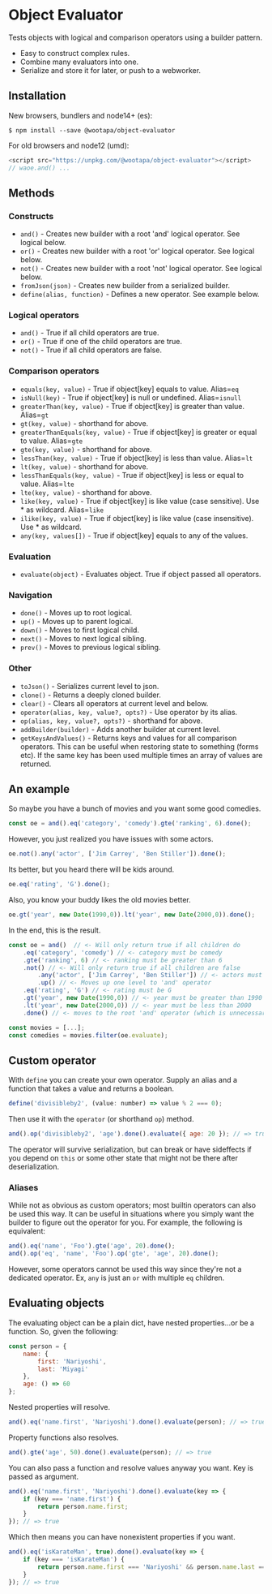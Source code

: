 # Object Evaluator
Tests objects with logical and comparison operators using a builder pattern.

- Easy to construct complex rules.
- Combine many evaluators into one.
- Serialize and store it for later, or push to a webworker.

## Installation

New browsers, bundlers and node14+ (es):
```shell
$ npm install --save @wootapa/object-evaluator
```

For old browsers and node12 (umd):
```javascript
<script src="https://unpkg.com/@wootapa/object-evaluator"></script>
// waoe.and() ...
```

## Methods

### Constructs
* `and()` - Creates new builder with a root 'and' logical operator. See logical below.
* `or()` - Creates new builder with a root 'or' logical operator. See logical below.
* `not()` - Creates new builder with a root 'not' logical operator. See logical below.
* `fromJson(json)` - Creates new builder from a serialized builder.
* `define(alias, function)` - Defines a new operator. See example below.

### Logical operators
* `and()` - True if all child operators are true.
* `or()` - True if one of the child operators are true.
* `not()` - True if all child operators are false.

### Comparison operators
* `equals(key, value)` - True if object[key] equals to value. Alias=```eq```
* `isNull(key)` - True if object[key] is null or undefined. Alias=```isnull```
* `greaterThan(key, value)` - True if object[key] is greater than value. Alias=```gt```
* `gt(key, value)` - shorthand for above.
* `greaterThanEquals(key, value)` - True if object[key] is greater or equal to value. Alias=```gte```
* `gte(key, value)` - shorthand for above.
* `lessThan(key, value)` - True if object[key] is less than value. Alias=```lt```
* `lt(key, value)` - shorthand for above.
* `lessThanEquals(key, value)` - True if object[key] is less or equal to value. Alias=```lte```
* `lte(key, value)` - shorthand for above.
* `like(key, value)` - True if object[key] is like value (case sensitive). Use * as wildcard. Alias=```like```
* `ilike(key, value)` - True if object[key] is like value (case insensitive). Use * as wildcard.
* `any(key, values[])` - True if object[key] equals to any of the values.

### Evaluation
* `evaluate(object)` - Evaluates object. True if object passed all operators.

### Navigation
* `done()` - Moves up to root logical.
* `up()` - Moves up to parent logical.
* `down()` - Moves to first logical child.
* `next()` - Moves to next logical sibling.
* `prev()` - Moves to previous logical sibling.

### Other
* `toJson()` - Serializes current level to json.
* `clone()` - Returns a deeply cloned builder.
* `clear()` - Clears all operators at current level and below.
* `operator(alias, key, value?, opts?)` - Use operator by its alias.
* `op(alias, key, value?, opts?)` - shorthand for above.
* `addBuilder(builder)` - Adds another builder at current level.
* `getKeysAndValues()` - Returns keys and values for all comparison operators. This can be useful when restoring state to something (forms etc). If the same key has been used multiple times an array of values are returned.


## An example
So maybe you have a bunch of movies and you want some good comedies.
```javascript
const oe = and().eq('category', 'comedy').gte('ranking', 6).done();
```
However, you just realized you have issues with some actors.
```javascript
oe.not().any('actor', ['Jim Carrey', 'Ben Stiller']).done();
```
Its better, but you heard there will be kids around.
```javascript
oe.eq('rating', 'G').done();
```
Also, you know your buddy likes the old movies better.
```javascript
oe.gt('year', new Date(1990,0)).lt('year', new Date(2000,0)).done();
```

In the end, this is the result.
```javascript
const oe = and()  // <- Will only return true if all children do
    .eq('category', 'comedy') // <- category must be comedy
    .gte('ranking', 6) // <- ranking must be greater than 6
    .not() // <- Will only return true if all children are false
        .any('actor', ['Jim Carrey', 'Ben Stiller']) // <- actors must not be these
        .up() // <- Moves up one level to 'and' operator
    .eq('rating', 'G') // <- rating must be G
    .gt('year', new Date(1990,0)) // <- year must be greater than 1990
    .lt('year', new Date(2000,0)) // <- year must be less than 2000
    .done() // <- moves to the root 'and' operator (which is unnecessary here but good practise)

const movies = [...];
const comedies = movies.filter(oe.evaluate);
```

## Custom operator
With ```define``` you can create your own operator.
Supply an alias and a function that takes a value and returns a boolean.
```javascript
define('divisibleby2', (value: number) => value % 2 === 0);
```
Then use it with the ```operator``` (or shorthand ```op```) method.
```javascript
and().op('divisibleby2', 'age').done().evaluate({ age: 20 }); // => true
```
The operator will survive serialization, but can break or have sideffects if you depend on ```this``` or some other state that might not be there after deserialization.

### Aliases
While not as obvious as custom operators; most builtin operators can also be used this way. It can be useful in situations where you simply want the builder to figure out the operator for you.
For example, the following is equivalent:
```javascript
and().eq('name', 'Foo').gte('age', 20).done();
and().op('eq', 'name', 'Foo').op('gte', 'age', 20).done();
```
However, some operators cannot be used this way since they're not a dedicated operator. Ex, ```any``` is just an ```or``` with multiple ```eq``` children.

## Evaluating objects
The evaluating object can be a plain dict, have nested properties...or be a function.
So, given the following:
```javascript
const person = {
    name: {
        first: 'Nariyoshi',
        last: 'Miyagi'
    },
    age: () => 60
};
```
Nested properties will resolve.
```javascript
and().eq('name.first', 'Nariyoshi').done().evaluate(person); // => true
```

Property functions also resolves.
```javascript
and().gte('age', 50).done().evaluate(person); // => true
```

You can also pass a function and resolve values anyway you want. Key is passed as argument.
```javascript
and().eq('name.first', 'Nariyoshi').done().evaluate(key => {
    if (key === 'name.first') {
        return person.name.first;
    }
}); // => true
```
Which then means you can have nonexistent properties if you want.
```javascript
and().eq('isKarateMan', true).done().evaluate(key => {
    if (key === 'isKarateMan') {
        return person.name.first === 'Nariyoshi' && person.name.last === 'Miyagi';
    }
}); // => true
```